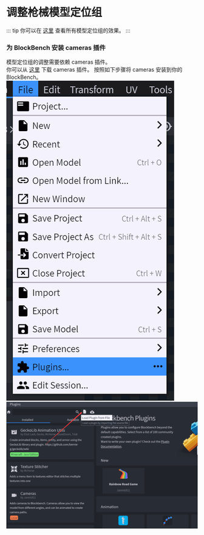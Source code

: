 # 调整枪械模型定位组
::: tip
你可以在 [这里](/zh/model/#模型定位组) 查看所有模型定位组的效果。
:::
### 为 BlockBench 安装 cameras 插件
模型定位组的调整需要依赖 cameras 插件。   
你可以从 [这里](https://github.com/JannisX11/blockbench-plugins/blob/master/plugins/cameras.js) 下载 cameras 插件。
按照如下步骤将 cameras 安装到你的 BlockBench。   
![Install Plugin 1](./blockbench_load_plugin_1.png)   
![Install Plugin 2](./blockbench_load_plugin_2.png)   